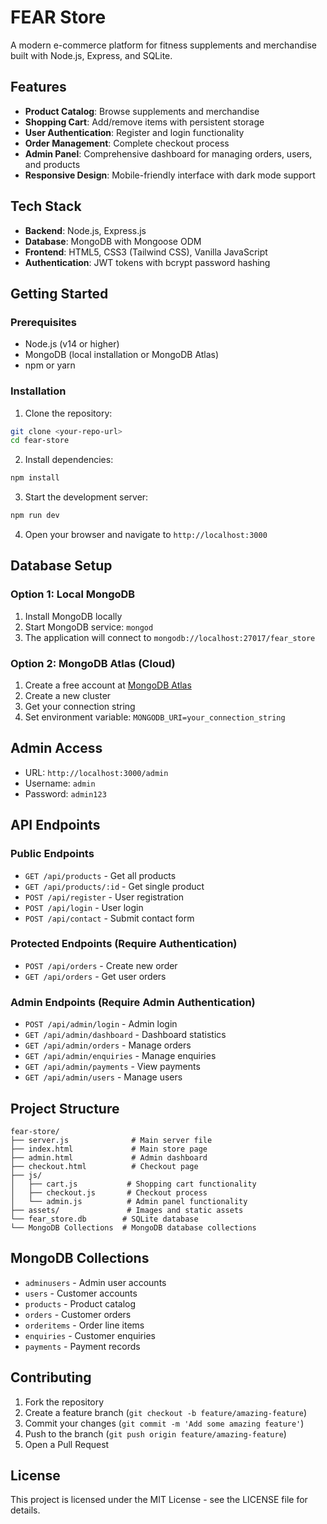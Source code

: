 # FEAR Store

A modern e-commerce platform for fitness supplements and merchandise built with Node.js, Express, and SQLite.

## Features

- **Product Catalog**: Browse supplements and merchandise
- **Shopping Cart**: Add/remove items with persistent storage
- **User Authentication**: Register and login functionality
- **Order Management**: Complete checkout process
- **Admin Panel**: Comprehensive dashboard for managing orders, users, and products
- **Responsive Design**: Mobile-friendly interface with dark mode support

## Tech Stack

- **Backend**: Node.js, Express.js
- **Database**: MongoDB with Mongoose ODM
- **Frontend**: HTML5, CSS3 (Tailwind CSS), Vanilla JavaScript
- **Authentication**: JWT tokens with bcrypt password hashing

## Getting Started

### Prerequisites

- Node.js (v14 or higher)
- MongoDB (local installation or MongoDB Atlas)
- npm or yarn

### Installation

1. Clone the repository:
```bash
git clone <your-repo-url>
cd fear-store
```

2. Install dependencies:
```bash
npm install
```

3. Start the development server:
```bash
npm run dev
```

4. Open your browser and navigate to `http://localhost:3000`

## Database Setup

### Option 1: Local MongoDB
1. Install MongoDB locally
2. Start MongoDB service: `mongod`
3. The application will connect to `mongodb://localhost:27017/fear_store`

### Option 2: MongoDB Atlas (Cloud)
1. Create a free account at [MongoDB Atlas](https://www.mongodb.com/atlas)
2. Create a new cluster
3. Get your connection string
4. Set environment variable: `MONGODB_URI=your_connection_string`

## Admin Access

- URL: `http://localhost:3000/admin`
- Username: `admin`
- Password: `admin123`

## API Endpoints

### Public Endpoints
- `GET /api/products` - Get all products
- `GET /api/products/:id` - Get single product
- `POST /api/register` - User registration
- `POST /api/login` - User login
- `POST /api/contact` - Submit contact form

### Protected Endpoints (Require Authentication)
- `POST /api/orders` - Create new order
- `GET /api/orders` - Get user orders

### Admin Endpoints (Require Admin Authentication)
- `POST /api/admin/login` - Admin login
- `GET /api/admin/dashboard` - Dashboard statistics
- `GET /api/admin/orders` - Manage orders
- `GET /api/admin/enquiries` - Manage enquiries
- `GET /api/admin/payments` - View payments
- `GET /api/admin/users` - Manage users

## Project Structure

```
fear-store/
├── server.js              # Main server file
├── index.html             # Main store page
├── admin.html             # Admin dashboard
├── checkout.html          # Checkout page
├── js/
│   ├── cart.js           # Shopping cart functionality
│   ├── checkout.js       # Checkout process
│   └── admin.js          # Admin panel functionality
├── assets/               # Images and static assets
└── fear_store.db        # SQLite database
└── MongoDB Collections  # MongoDB database collections
```

## MongoDB Collections

- `adminusers` - Admin user accounts
- `users` - Customer accounts
- `products` - Product catalog
- `orders` - Customer orders
- `orderitems` - Order line items
- `enquiries` - Customer enquiries
- `payments` - Payment records

## Contributing

1. Fork the repository
2. Create a feature branch (`git checkout -b feature/amazing-feature`)
3. Commit your changes (`git commit -m 'Add some amazing feature'`)
4. Push to the branch (`git push origin feature/amazing-feature`)
5. Open a Pull Request

## License

This project is licensed under the MIT License - see the LICENSE file for details.